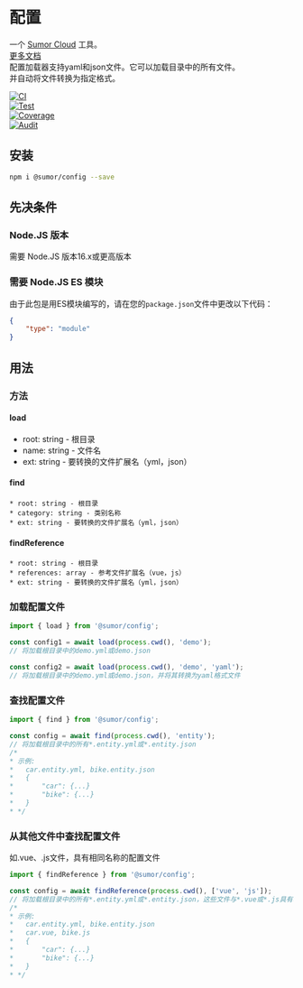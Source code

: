 # 配置
一个 [Sumor Cloud](https://sumor.cloud) 工具。  
[更多文档](https://sumor.cloud)  
配置加载器支持yaml和json文件。它可以加载目录中的所有文件。  
并自动将文件转换为指定格式。

[![CI](https://github.com/sumor-cloud/config/actions/workflows/ci.yml/badge.svg)](https://github.com/sumor-cloud/config/actions/workflows/ci.yml)  
[![Test](https://github.com/sumor-cloud/config/actions/workflows/ut.yml/badge.svg)](https://github.com/sumor-cloud/config/actions/workflows/ut.yml)  
[![Coverage](https://github.com/sumor-cloud/config/actions/workflows/coverage.yml/badge.svg)](https://github.com/sumor-cloud/config/actions/workflows/coverage.yml)  
[![Audit](https://github.com/sumor-cloud/config/actions/workflows/audit.yml/badge.svg)](https://github.com/sumor-cloud/config/actions/workflows/audit.yml)  

## 安装
```bash
npm i @sumor/config --save
```

## 先决条件

### Node.JS 版本
需要 Node.JS 版本16.x或更高版本

### 需要 Node.JS ES 模块
由于此包是用ES模块编写的，请在您的```package.json```文件中更改以下代码：
```json
{
    "type": "module"
}
```

## 用法

### 方法

#### load
 * root: string - 根目录
 * name: string - 文件名
 * ext: string - 要转换的文件扩展名（yml，json）

#### find
    * root: string - 根目录
    * category: string - 类别名称
    * ext: string - 要转换的文件扩展名（yml，json）

#### findReference
    * root: string - 根目录
    * references: array - 参考文件扩展名（vue，js）
    * ext: string - 要转换的文件扩展名（yml，json）

### 加载配置文件

```javascript
import { load } from '@sumor/config';

const config1 = await load(process.cwd(), 'demo');
// 将加载根目录中的demo.yml或demo.json

const config2 = await load(process.cwd(), 'demo', 'yaml');
// 将加载根目录中的demo.yml或demo.json，并将其转换为yaml格式文件

```

### 查找配置文件

```javascript
import { find } from '@sumor/config';

const config = await find(process.cwd(), 'entity');
// 将加载根目录中的所有*.entity.yml或*.entity.json
/*
* 示例:
*   car.entity.yml, bike.entity.json
*   {
*       "car": {...}
*       "bike": {...}
*   }
* */
```

### 从其他文件中查找配置文件
如.vue、.js文件，具有相同名称的配置文件

```javascript
import { findReference } from '@sumor/config';

const config = await findReference(process.cwd(), ['vue', 'js']);
// 将加载根目录中的所有*.entity.yml或*.entity.json，这些文件与*.vue或*.js具有相同名称
/*
* 示例:
*   car.entity.yml, bike.entity.json
*   car.vue, bike.js
*   {
*       "car": {...}
*       "bike": {...}
*   }
* */
```